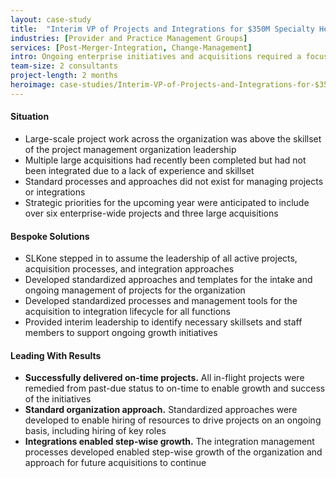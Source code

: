 ```yaml
---
layout: case-study
title:  "Interim VP of Projects and Integrations for $350M Specialty Healthcare Services"
industries: [Provider and Practice Management Groups]
services: [Post-Merger-Integration, Change-Management]
intro: Ongoing enterprise initiatives and acquisitions required a focused leader for projects and integrations across the organization​
team-size: 2 consultants
project-length: 2 months
heroimage: case-studies/Interim-VP-of-Projects-and-Integrations-for-$350M-Specialty-Healthcare-Services.jpg
---
```


#### Situation
- Large-scale project work across the organization was above the skillset of the project management organization leadership​
- Multiple large acquisitions had recently been completed but had not been integrated due to a lack of experience and skillset​
- Standard processes and approaches did not exist for managing projects or integrations​
- Strategic priorities for the upcoming year were anticipated to include over six enterprise-wide projects and three large acquisitions

#### Bespoke Solutions
- SLKone stepped in to assume the leadership of all active projects, acquisition processes, and integration approaches​
- Developed standardized approaches and templates for the intake and ongoing management of projects for the organization​
- Developed standardized processes and management tools for the acquisition to integration lifecycle for all functions​
- Provided interim leadership to identify necessary skillsets and staff members to support ongoing growth initiatives

#### Leading With Results
- **Successfully delivered on-time projects.** All in-flight projects were remedied from past-due status to on-time to enable growth and success of the initiatives​
- **Standard organization approach.**  Standardized approaches were developed to enable hiring of resources to drive projects on an ongoing basis, including hiring of key roles​
- **Integrations enabled step-wise growth.**  The integration management processes developed enabled step-wise growth of the organization and approach for future acquisitions to continue
